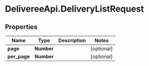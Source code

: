 # DelivereeApi.DeliveryListRequest

## Properties

| Name         | Type       | Description | Notes      |
| ------------ | ---------- | ----------- | ---------- |
| **page**     | **Number** |             | [optional] |
| **per_page** | **Number** |             | [optional] |
